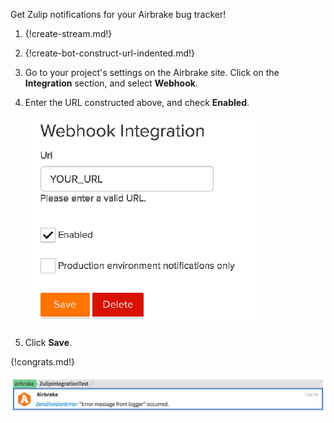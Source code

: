 Get Zulip notifications for your Airbrake bug tracker!

1. {!create-stream.md!}

2. {!create-bot-construct-url-indented.md!}

3. Go to your project's settings on the Airbrake site. Click on the
   **Integration** section, and select **Webhook**.

4. Enter the URL constructed above, and check **Enabled**.

   ![](/static/images/integrations/airbrake/001.png)

5. Click **Save**.

{!congrats.md!}

![](/static/images/integrations/airbrake/002.png)

